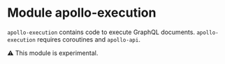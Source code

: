 # Module apollo-execution

`apollo-execution` contains code to execute GraphQL documents. `apollo-execution` requires coroutines and `apollo-api`.

⚠️ This module is experimental.  

